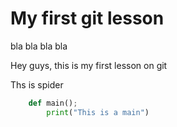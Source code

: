 # My first git lesson
bla bla
bla
bla


Hey guys, this is my first lesson on git

Ths is spider

```python
    def main();
        print("This is a main")
```

